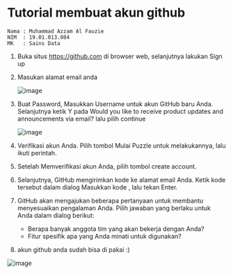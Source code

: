 # Tutorial membuat akun github
```
Nama : Muhammad Azzam Al Fauzie
NIM  : 19.01.013.084
MK   : Sains Data
```

1. Buka situs https://github.com di browser web, selanjutnya lakukan Sign up
2. Masukan alamat email anda
   
   ![image](https://user-images.githubusercontent.com/80516363/194686192-dc36a22c-3bba-4392-939f-998ae312bce0.png)
   
3. Buat Password, Masukkan Username untuk akun GitHub baru Anda. Selanjutnya ketik Y pada Would you like to receive product updates and announcements via email? lalu pilih continue

   ![image](https://user-images.githubusercontent.com/80516363/194687018-02549958-d74f-494a-846b-be214c9a6660.png)

4. Verifikasi akun Anda. Pilih tombol Mulai Puzzle untuk melakukannya, lalu ikuti perintah.
5. Setelah Memverifikasi akun Anda, pilih tombol create account.
6. Selanjutnya, GitHub mengirimkan kode ke alamat email Anda. Ketik kode tersebut dalam dialog Masukkan kode , lalu tekan Enter.
7. GitHub akan mengajukan beberapa pertanyaan untuk membantu menyesuaikan pengalaman Anda. Pilih jawaban yang berlaku untuk Anda dalam dialog berikut:
   * Berapa banyak anggota tim yang akan bekerja dengan Anda?
   * Fitur spesifik apa yang Anda minati untuk digunakan?
8. akun github anda sudah bisa di pakai :)

![image](https://user-images.githubusercontent.com/80516363/194687722-9f54bb7a-1705-4343-b066-4a07390470fe.png)
